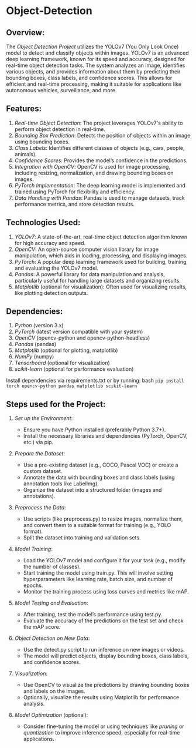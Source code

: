 # Object-Detection
## Overview:
The *Object Detection Project* utilizes the YOLOv7 (You Only Look Once) model to detect and classify objects within images. YOLOv7 is an advanced deep learning framework, known for its speed and accuracy, designed for real-time object detection tasks. The system analyzes an image, identifies various objects, and provides information about them by predicting their bounding boxes, class labels, and confidence scores. This allows for efficient and real-time processing, making it suitable for applications like autonomous vehicles, surveillance, and more.

## Features:
1. *Real-time Object Detection*: The project leverages YOLOv7's ability to perform object detection in real-time.
2. *Bounding Box Prediction*: Detects the position of objects within an image using bounding boxes.
3. *Class Labels*: Identifies different classes of objects (e.g., cars, people, animals).
4. *Confidence Scores*: Provides the model’s confidence in the predictions.
5. *Integration with OpenCV*: OpenCV is used for image processing, including resizing, normalization, and drawing bounding boxes on images.
6. *PyTorch Implementation*: The deep learning model is implemented and trained using PyTorch for flexibility and efficiency.
7. *Data Handling with Pandas*: Pandas is used to manage datasets, track performance metrics, and store detection results.

## Technologies Used:
1. *YOLOv7*: A state-of-the-art, real-time object detection algorithm known for high accuracy and speed.
2. *OpenCV*: An open-source computer vision library for image manipulation, which aids in loading, processing, and displaying images.
3. *PyTorch*: A popular deep learning framework used for building, training, and evaluating the YOLOv7 model.
4. *Pandas*: A powerful library for data manipulation and analysis, particularly useful for handling large datasets and organizing results.
5. *Matplotlib* (optional for visualization): Often used for visualizing results, like plotting detection outputs.


## Dependencies:
1. *Python* (version 3.x)
2. *PyTorch* (latest version compatible with your system)
3. *OpenCV* (opencv-python and opencv-python-headless)
4. *Pandas* (pandas)
5. *Matplotlib* (optional for plotting, matplotlib)
6. *NumPy* (numpy)
7. *Tensorboard* (optional for visualization)
8. *scikit-learn* (optional for performance evaluation)

Install dependencies via requirements.txt or by running:
bash
`pip install torch opencv-python pandas matplotlib scikit-learn`


## Steps used for the Project:
1. *Set up the Environment*:
   - Ensure you have Python installed (preferably Python 3.7+).
   - Install the necessary libraries and dependencies (PyTorch, OpenCV, etc.) via pip.

2. *Prepare the Dataset*:
   - Use a pre-existing dataset (e.g., COCO, Pascal VOC) or create a custom dataset.
   - Annotate the data with bounding boxes and class labels (using annotation tools like LabelImg).
   - Organize the dataset into a structured folder (images and annotations).

3. *Preprocess the Data*:
   - Use scripts (like preprocess.py) to resize images, normalize them, and convert them to a suitable format for training (e.g., YOLO format).
   - Split the dataset into training and validation sets.

4. *Model Training*:
   - Load the YOLOv7 model and configure it for your task (e.g., modify the number of classes).
   - Start training the model using train.py. This will involve setting hyperparameters like learning rate, batch size, and number of epochs.
   - Monitor the training process using loss curves and metrics like mAP.

5. *Model Testing and Evaluation*:
   - After training, test the model’s performance using test.py.
   - Evaluate the accuracy of the predictions on the test set and check the mAP score.

6. *Object Detection on New Data*:
   - Use the detect.py script to run inference on new images or videos.
   - The model will predict objects, display bounding boxes, class labels, and confidence scores.

7. *Visualization*:
   - Use OpenCV to visualize the predictions by drawing bounding boxes and labels on the images.
   - Optionally, visualize the results using Matplotlib for performance analysis.

8. *Model Optimization* (optional):
   - Consider fine-tuning the model or using techniques like *pruning* or *quantization* to improve inference speed, especially for real-time applications.



